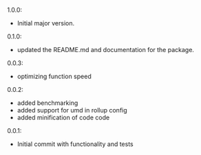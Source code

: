 1.0.0:
- Initial major version.

0.1.0:
- updated the README.md and documentation for the package.

0.0.3:
- optimizing function speed

0.0.2:
- added benchmarking
- added support for umd in rollup config
- added minification of code code

0.0.1:
- Initial commit with functionality and tests